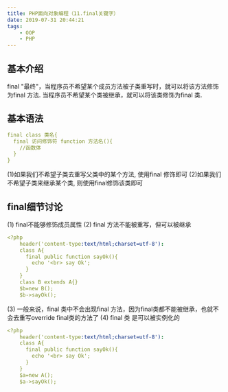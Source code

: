 ```yaml
---
title: PHP面向对象编程（11.final关键字）
date: 2019-07-31 20:44:21
tags:
    - OOP
    - PHP
---
```

## 基本介绍
final "最终"，当程序员不希望某个成员方法被子类重写时，就可以将该方法修饰为final 方法.
当程序员不希望某个类被继承，就可以将该类修饰为final 类.
## 基本语法
```yaml
final class 类名{
  final 访问修饰符 function 方法名(){
    //函数体
  }
}
```
(1)如果我们不希望子类去重写父类中的某个方法, 使用final 修饰即可
(2)如果我们不希望子类来继承某个类, 则使用final修饰该类即可
## final细节讨论
(1)	final不能够修饰成员属性
(2)	final 方法不能被重写，但可以被继承
```yaml
<?php
    header('content-type:text/html;charset=utf-8'):
    class A{
      final public function sayOk(){
        echo '<br> say Ok';
      }
    }
    class B extends A{}
    $b=new B();
    $b->sayOk();
```
(3)	一般来说，final 类中不会出现final 方法，因为final类都不能被继承，也就不会去重写override final类的方法了
(4)	final 类 是可以被实例化的
```yaml
<?php
    header('content-type:text/html;charset=utf-8'):
    class A{
      final public function sayOk(){
        echo '<br> say Ok';
      }
    }
    $a=new A();
    $a->sayOk();
```


